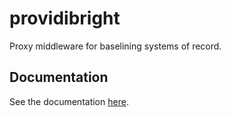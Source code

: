 # providibright

Proxy middleware for baselining systems of record.

## Documentation

See the documentation [here](https://docs.provide.services).
